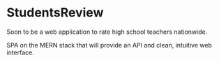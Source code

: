# StudentsReview

Soon to be a web application to rate high school teachers nationwide.

SPA on the MERN stack that will provide an API and clean, intuitive web interface.
